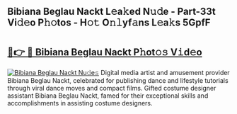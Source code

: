## Bibiana Beglau Nackt L𝚎a𝚔ed N𝚞𝚍e - Part-33t Vi𝚍𝚎o P𝚑𝚘tos - H𝚘𝚝 O𝚗𝚕yf𝚊ns L𝚎a𝚔s 5GpfF

# <h2><a href="http://kf0uco.oniu.top/?m=Bibiana+Beglau+Nackt">🔗👉 🔴 Bibiana Beglau Nackt P𝚑ot𝚘𝚜 V𝚒d𝚎o</a></h2>

[![Bibiana Beglau Nackt Nu𝚍e𝚜](https://i.imgur.com/0qMVB7G.gif)](http://kf0uco.oniu.top/?m=Bibiana+Beglau+Nackt)
Digital media artist and amusement provider Bibiana Beglau Nackt, celebrated for publishing dance and lifestyle tutorials through viral dance moves and compact films. Gifted costume designer assistant Bibiana Beglau Nackt, famed for their exceptional skills and accomplishments in assisting costume designers.  
